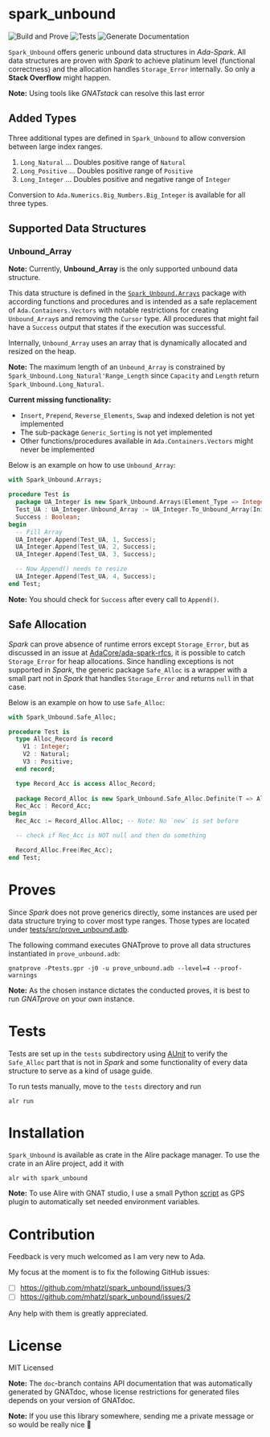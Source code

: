 # spark_unbound

![Build and Prove](https://github.com/mhatzl/spark_unbound/actions/workflows/build_prove.yml/badge.svg?branch=main)
![Tests](https://github.com/mhatzl/spark_unbound/actions/workflows/run_tests.yml/badge.svg?branch=main)
![Generate Documentation](https://github.com/mhatzl/spark_unbound/actions/workflows/generate_doc.yml/badge.svg?branch=main)

`Spark_Unbound` offers generic unbound data structures in *Ada-Spark*.
All data structures are proven with *Spark* to achieve platinum level (functional correctness) and the allocation handles `Storage_Error` internally.
So only a **Stack Overflow** might happen.

**Note:** Using tools like *GNATstack* can resolve this last error

## Added Types

Three additional types are defined in `Spark_Unbound` to allow conversion between large index ranges.

1. `Long_Natural` ... Doubles positive range of `Natural`
2. `Long_Positive` ... Doubles positive range of `Positive`
3. `Long_Integer` ... Doubles positive and negative range of `Integer`

Conversion to `Ada.Numerics.Big_Numbers.Big_Integer` is available for all three types.

## Supported Data Structures
### Unbound_Array

**Note:** Currently, **Unbound_Array** is the only supported unbound data structure.

This data structure is defined in the [`Spark_Unbound.Arrays`](/src/spark_unbound-arrays.ads) package with according functions and procedures and is intended as a safe replacement of `Ada.Containers.Vectors`
with notable restrictions for creating `Unbound_Array`s and removing the `Cursor` type.
All procedures that might fail have a `Success` output that states if the execution was successful.

Internally, `Unbound_Array` uses an array that is dynamically allocated and resized on the heap.

**Note:** The maximum length of an `Unbound_Array` is constrained by `Spark_Unbound.Long_Natural'Range_Length` since `Capacity` and `Length` return `Spark_Unbound.Long_Natural`.

**Current missing functionality:**

- `Insert`, `Prepend`, `Reverse_Elements`, `Swap` and indexed deletion is not yet implemented
- The sub-package `Generic_Sorting` is not yet implemented
- Other functions/procedures available in `Ada.Containers.Vectors` might never be implemented

Below is an example on how to use `Unbound_Array`:

~~~Ada
with Spark_Unbound.Arrays;

procedure Test is
  package UA_Integer is new Spark_Unbound.Arrays(Element_Type => Integer, Index_Type => Positive);
  Test_UA : UA_Integer.Unbound_Array := UA_Integer.To_Unbound_Array(Initial_Capacity => 3);
  Success : Boolean;
begin
  -- Fill Array
  UA_Integer.Append(Test_UA, 1, Success);
  UA_Integer.Append(Test_UA, 2, Success);
  UA_Integer.Append(Test_UA, 3, Success);

  -- Now Append() needs to resize
  UA_Integer.Append(Test_UA, 4, Success);
end Test;
~~~

**Note:** You should check for `Success` after every call to `Append()`.

## Safe Allocation

*Spark* can prove absence of runtime errors except `Storage_Error`, but as discussed in an issue at [AdaCore/ada-spark-rfcs](https://github.com/AdaCore/ada-spark-rfcs/issues/78),
it is possible to catch `Storage_Error` for heap allocations. 
Since handling exceptions is not supported in *Spark*, the generic package `Safe_Alloc` is a wrapper with a small part not in *Spark*
that handles `Storage_Error` and returns `null` in that case.

Below is an example on how to use `Safe_Alloc`:

~~~Ada
with Spark_Unbound.Safe_Alloc;

procedure Test is
  type Alloc_Record is record
    V1 : Integer;
    V2 : Natural;
    V3 : Positive;
  end record;

  type Record_Acc is access Alloc_Record;
          
  package Record_Alloc is new Spark_Unbound.Safe_Alloc.Definite(T => Alloc_Record, T_Acc => Record_Acc);
  Rec_Acc : Record_Acc;
begin
  Rec_Acc := Record_Alloc.Alloc; -- Note: No `new` is set before 

  -- check if Rec_Acc is NOT null and then do something

  Record_Alloc.Free(Rec_Acc);
end Test;
~~~

# Proves

Since *Spark* does not prove generics directly, some instances are used per data structure trying to cover most type ranges.
Those types are located under [tests/src/prove_unbound.adb]().

The following command executes GNATprove to prove all data structures instantiated in `prove_unbound.adb`:

~~~
gnatprove -Ptests.gpr -j0 -u prove_unbound.adb --level=4 --proof-warnings
~~~

**Note:** As the chosen instance dictates the conducted proves, it is best to run *GNATprove* on your own instance.


# Tests

Tests are set up in the `tests` subdirectory using [AUnit](https://github.com/AdaCore/aunit) to verify the `Safe_Alloc` part that is not in *Spark*
and some functionality of every data structure to serve as a kind of usage guide.

To run tests manually, move to the `tests` directory and run 

~~~
alr run
~~~

# Installation

`Spark_Unbound` is available as crate in the Alire package manager.
To use the crate in an Alire project, add it with

~~~
alr with spark_unbound
~~~

**Note:** To use Alire with GNAT studio, I use a small Python [script](https://github.com/mhatzl/gps_alire) as GPS plugin to automatically set needed environment variables. 

# Contribution

Feedback is very much welcomed as I am very new to Ada.

My focus at the moment is to fix the following GitHub issues:

- [ ] https://github.com/mhatzl/spark_unbound/issues/3
- [ ] https://github.com/mhatzl/spark_unbound/issues/2

Any help with them is greatly appreciated.

# License

MIT Licensed

**Note:** The `doc`-branch contains API documentation that was automatically generated by GNATdoc, whose license restrictions for generated files depends on your version of GNATdoc.

**Note:** If you use this library somewhere, sending me a private message or so would be really nice 🙂
